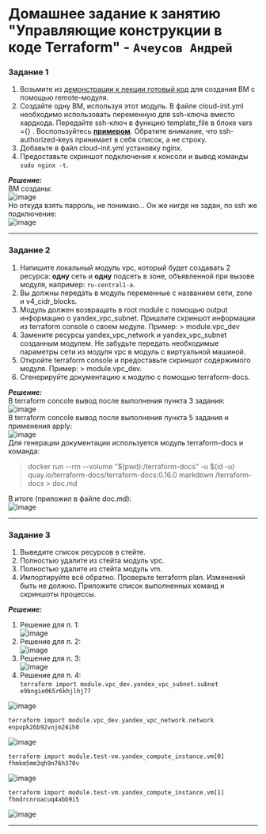 # Домашнее задание к занятию  "Управляющие конструкции в коде Terraform" - `Ачеусов Андрей`

### Задание 1

1. Возьмите из [демонстрации к лекции готовый код](https://github.com/netology-code/ter-homeworks/tree/main/04/demonstration1) для создания ВМ с помощью remote-модуля.
2. Создайте одну ВМ, используя этот модуль. В файле cloud-init.yml необходимо использовать переменную для ssh-ключа вместо хардкода. Передайте ssh-ключ в функцию template_file в блоке vars ={} .
Воспользуйтесь [**примером**](https://grantorchard.com/dynamic-cloudinit-content-with-terraform-file-templates/). Обратите внимание, что ssh-authorized-keys принимает в себя список, а не строку.
3. Добавьте в файл cloud-init.yml установку nginx.
4. Предоставьте скриншот подключения к консоли и вывод команды ```sudo nginx -t```.

***Решение:***  
ВМ созданы:  
![image](https://github.com/AndrewAche/HW_ALL/assets/121398221/db9506ff-0db2-4ff2-8fd2-c87b5ad1a18d)  
Но откуда взять парроль, не понимаю... Он же нигде не задан, по ssh же подключение:   
![image](https://github.com/AndrewAche/HW_ALL/assets/121398221/4b4eea12-fbb4-4b93-ac9f-90f848cfcec7)



---


### Задание 2

1. Напишите локальный модуль vpc, который будет создавать 2 ресурса: **одну** сеть и **одну** подсеть в зоне, объявленной при вызове модуля, например: ```ru-central1-a```.
2. Вы должны передать в модуль переменные с названием сети, zone и v4_cidr_blocks.
3. Модуль должен возвращать в root module с помощью output информацию о yandex_vpc_subnet. Пришлите скриншот информации из terraform console о своем модуле. Пример: > module.vpc_dev  
4. Замените ресурсы yandex_vpc_network и yandex_vpc_subnet созданным модулем. Не забудьте передать необходимые параметры сети из модуля vpc в модуль с виртуальной машиной.
5. Откройте terraform console и предоставьте скриншот содержимого модуля. Пример: > module.vpc_dev.
6. Сгенерируйте документацию к модулю с помощью terraform-docs.    

***Решение:***  
В terraform concole вывод после выполнения пункта 3 задания:  
![image](https://github.com/AndrewAche/HW_ALL/assets/121398221/5d5f2cbc-3fd4-442e-a1ad-13b14c3c765d)  
В terraform concole вывод после выполнения пункта 5 задания и применения apply:  
![image](https://github.com/AndrewAche/HW_ALL/assets/121398221/691dc554-5aae-4b10-a947-11aaad56aa3d)  
Для генерации документации используется модуль terraform-docs и команда:  
>  docker run --rm --volume "$(pwd):/terraform-docs" -u $(id -u) quay.io/terraform-docs/terraform-docs:0.16.0 markdown /terraform-docs > doc.md

В итоге (приложил в файле doc.md):   
![image](https://github.com/AndrewAche/HW_ALL/assets/121398221/5e37ac92-88bb-4e05-82cc-58645f734ae2)  



---


### Задание 3

1. Выведите список ресурсов в стейте.
2. Полностью удалите из стейта модуль vpc.
3. Полностью удалите из стейта модуль vm.
4. Импортируйте всё обратно. Проверьте terraform plan. Изменений быть не должно.
Приложите список выполненных команд и скриншоты процессы.

***Решение:***  
1. Решение для п. 1:  
![image](https://github.com/AndrewAche/HW_ALL/assets/121398221/1f255038-badc-4599-8d75-417eb1288f5b)  
2. Решение для п. 2:  
![image](https://github.com/AndrewAche/HW_ALL/assets/121398221/49fe7c2c-6689-4ec0-8176-6ee446a16178)  
3. Решение для п. 3:  
![image](https://github.com/AndrewAche/HW_ALL/assets/121398221/7ad51a84-02ac-4b2a-bfde-3fa3e0eb0e57)  
4. Решение для п. 4:  
```terraform import module.vpc_dev.yandex_vpc_subnet.subnet e9bngie065r6khjlhj77```

![image](https://github.com/AndrewAche/HW_ALL/assets/121398221/bc61fb0f-797b-4138-b639-51002cdb90ad)  

```terraform import module.vpc_dev.yandex_vpc_network.network enpopk26b92vnjm24ih0```

![image](https://github.com/AndrewAche/HW_ALL/assets/121398221/b8a577e9-c6a3-4504-baf2-4783e8d74aab)  

```terraform import module.test-vm.yandex_compute_instance.vm[0] fhmkm5mm3qh9n76h370v```

![image](https://github.com/AndrewAche/HW_ALL/assets/121398221/5cc0d7bb-9c01-4cc2-9cf4-ff3b5c3d1e75)  

```terraform import module.test-vm.yandex_compute_instance.vm[1] fhmdrcnroacuq4abb9i5```  

![image](https://github.com/AndrewAche/HW_ALL/assets/121398221/a6500e50-720f-4c4a-a649-ff705dbfd237)  



---

